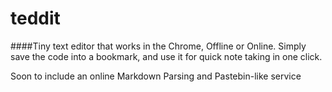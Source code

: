 teddit
======

####Tiny text editor that works in the Chrome, Offline or Online.
Simply save the code into a bookmark, and use it for quick note taking in one click.

Soon to include an online Markdown Parsing and Pastebin-like service
